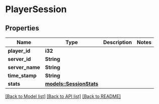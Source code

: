 # PlayerSession

## Properties

Name | Type | Description | Notes
------------ | ------------- | ------------- | -------------
**player_id** | **i32** |  | 
**server_id** | **String** |  | 
**server_name** | **String** |  | 
**time_stamp** | **String** |  | 
**stats** | [**models::SessionStats**](SessionStats.md) |  | 

[[Back to Model list]](../README.md#documentation-for-models) [[Back to API list]](../README.md#documentation-for-api-endpoints) [[Back to README]](../README.md)


